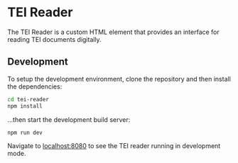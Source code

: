 # TEI Reader

The TEI Reader is a custom HTML element that provides an interface for reading TEI documents digitally.

## Development

To setup the development environment, clone the repository and then install the dependencies:

```bash
cd tei-reader
npm install
```

...then start the development build server:

```bash
npm run dev
```

Navigate to [localhost:8080](http://localhost:8080) to see the TEI reader running in development mode.
